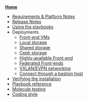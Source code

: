 **[Home](Home)**
* [Requirements & Platform Notes](sys_reqs)
* [Release Notes](https://github.com/OpenNebula/one-deploy/releases)
* [Using the playbooks](sys_use)
* Deployments
  * [Front-end VMs](arch_infra)
  * [Local storage](arch_single_local)
  * [Shared storage](arch_single_shared)
  * [Ceph storage](arch_single_ceph)
  * [Highly-available Front-end](arch_ha)
  * [Federated Front-ends](arch_fed)
  * [VXLAN/EVPN networking](arch_evpn)
  * [Connect through a bastion host](arch_bastion)
* [Verifying the installation](sys_verify)
* [Playbook reference](sys_reference)
* [Molecule testing](test_molecule)
* [Coding style](code_style)
